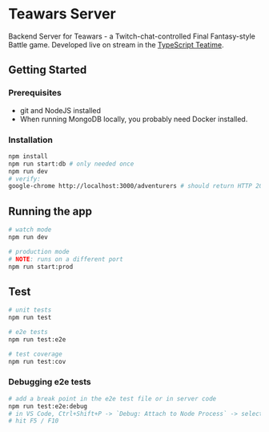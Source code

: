 # Teawars Server

Backend Server for Teawars - a Twitch-chat-controlled Final Fantasy-style Battle game.
Developed live on stream in the [TypeScript Teatime](https://www.twitch.tv/typescriptteatime).

## Getting Started

### Prerequisites

- git and NodeJS installed
- When running MongoDB locally, you probably need Docker installed.

### Installation

```bash
npm install
npm run start:db # only needed once
npm run dev
# verify:
google-chrome http://localhost:3000/adventurers # should return HTTP 200 and an empty JSON array
```

## Running the app

```bash
# watch mode
npm run dev

# production mode
# NOTE: runs on a different port
npm run start:prod
```

## Test

```bash
# unit tests
npm run test

# e2e tests
npm run test:e2e

# test coverage
npm run test:cov
```

### Debugging e2e tests

```bash
# add a break point in the e2e test file or in server code
npm run test:e2e:debug
# in VS Code, Ctrl+Shift+P -> `Debug: Attach to Node Process` -> select `...yarn.js test:e2e:debug`
# hit F5 / F10
```
